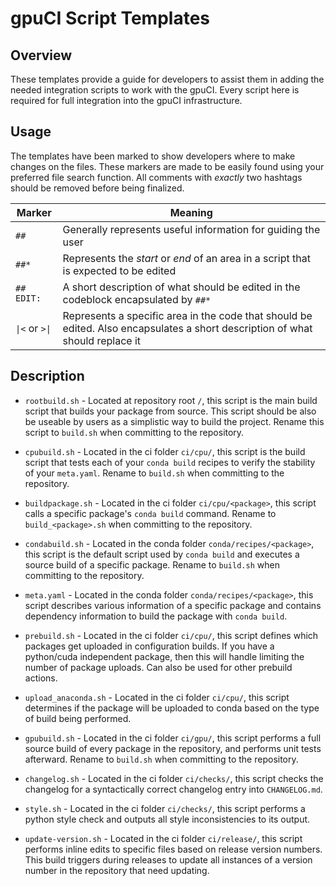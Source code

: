 # gpuCI Script Templates

## Overview

These templates provide a guide for developers to assist them in adding the needed integration scripts to work with the gpuCI. Every script here is required for full integration into the gpuCI infrastructure.

## Usage

The templates have been marked to show developers where to make changes on the files. These markers are made to be easily found using your preferred file search function. All comments with *exactly* two hashtags should be removed before being finalized.

Marker | Meaning
--- | ---
`##` | Generally represents useful information for guiding the user
`##*` | Represents the *start* or *end* of an area in a script that is expected to be edited
`## EDIT:` | A short description of what should be edited in the codeblock encapsulated by `##*`
`\|<` or `>\|` | Represents a specific area in the code that should be edited. Also encapsulates a short description of what should replace it


## Description

* `rootbuild.sh` - Located at repository root `/`, this script is the main build script that builds your package from source. This script should be also be useable by users as a simplistic way to build the project. Rename this script to `build.sh` when committing to the repository.

* `cpubuild.sh` - Located in the ci folder `ci/cpu/`, this script is the build script that tests each of your `conda build` recipes to verify the stability of your `meta.yaml`. Rename to `build.sh` when committing to the repository.

* `buildpackage.sh` - Located in the ci folder `ci/cpu/<package>`, this script calls a specific package's `conda build` command. Rename to `build_<package>.sh` when committing to the repository.

* `condabuild.sh` - Located in the conda folder `conda/recipes/<package>`, this script is the default script used by `conda build` and executes a source build of a specific package. Rename to `build.sh` when committing to the repository.

* `meta.yaml` - Located in the conda folder `conda/recipes/<package>`, this script describes various information of a specific package and contains dependency information to build the package with `conda build`.

* `prebuild.sh` - Located in the ci folder `ci/cpu/`, this script defines which packages get uploaded in configuration builds. If you have a python/cuda independent package, then this will handle limiting the number of package uploads. Can also be used for other prebuild actions.

* `upload_anaconda.sh` - Located in the ci folder `ci/cpu/`, this script determines if the package will be uploaded to conda based on the type of build being performed.

* `gpubuild.sh` - Located in the ci folder `ci/gpu/`, this script performs a full source build of every package in the repository, and performs unit tests afterward. Rename to `build.sh` when committing to the repository.

* `changelog.sh` - Located in the ci folder `ci/checks/`, this script checks the changelog for a syntactically correct changelog entry into `CHANGELOG.md`.

* `style.sh` - Located in the ci folder `ci/checks/`, this script performs a python style check and outputs all style inconsistencies to its output.

* `update-version.sh` - Located in the ci folder `ci/release/`, this script performs inline edits to specific files based on release version numbers. This build triggers during releases to update all instances of a version number in the repository that need updating.

